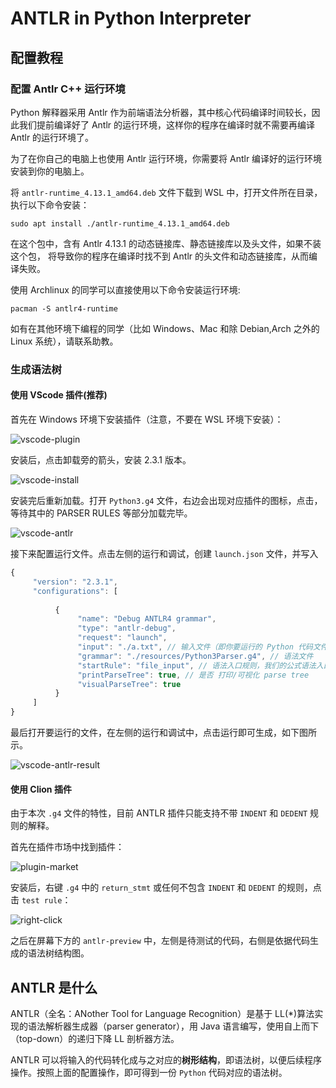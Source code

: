 # ANTLR in Python Interpreter

## 配置教程

### 配置 Antlr C++ 运行环境

Python 解释器采用 Antlr 作为前端语法分析器，其中核心代码编译时间较长，因此我们提前编译好了 Antlr 的运行环境，这样你的程序在编译时就不需要再编译 Antlr 的运行环境了。

为了在你自己的电脑上也使用 Antlr 运行环境，你需要将 Antlr 编译好的运行环境安装到你的电脑上。

将 `antlr-runtime_4.13.1_amd64.deb` 文件下载到 WSL 中，打开文件所在目录，执行以下命令安装：

```shell
sudo apt install ./antlr-runtime_4.13.1_amd64.deb
```

在这个包中，含有 Antlr 4.13.1 的动态链接库、静态链接库以及头文件，如果不装这个包，
将导致你的程序在编译时找不到 Antlr 的头文件和动态链接库，从而编译失败。

使用 Archlinux 的同学可以直接使用以下命令安装运行环境:
```shell
pacman -S antlr4-runtime
```

如有在其他环境下编程的同学（比如 Windows、Mac 和除 Debian,Arch 之外的 Linux 系统），请联系助教。

### 生成语法树

#### 使用 VScode 插件(推荐)

首先在 Windows 环境下安装插件（注意，不要在 WSL 环境下安装）：

![vscode-plugin](https://github.com/ACMClassCourse-2023/Python-Interpreter-2023/blob/main/docs/vscode-plugin.png)

安装后，点击卸载旁的箭头，安装 2.3.1 版本。

![vscode-install](https://github.com/ACMClassCourse-2023/Python-Interpreter-2023/blob/main/docs/vscode-install.png)

安装完后重新加载。打开 `Python3.g4` 文件，右边会出现对应插件的图标，点击，等待其中的 PARSER RULES 等部分加载完毕。

![vscode-antlr](https://github.com/ACMClassCourse-2023/Python-Interpreter-2023/blob/main/docs/vscode-antlr.png)

接下来配置运行文件。点击左侧的运行和调试，创建 `launch.json` 文件，并写入

```javascript
{ 
     "version": "2.3.1", 
     "configurations": [ 
     
          { 
               "name": "Debug ANTLR4 grammar", 
               "type": "antlr-debug", 
               "request": "launch", 
               "input": "./a.txt", // 输入文件（即你要运行的 Python 代码文件） 
               "grammar": "./resources/Python3Parser.g4", // 语法文件
               "startRule": "file_input", // 语法入口规则，我们的公式语法入口规则是 file_input
               "printParseTree": true, // 是否 打印/可视化 parse tree 
               "visualParseTree": true 
          } 
     ] 
} 
```

最后打开要运行的文件，在左侧的运行和调试中，点击运行即可生成，如下图所示。

![vscode-antlr-result](https://github.com/ACMClassCourse-2023/Python-Interpreter-2023/blob/main/docs/vscode-antlr-result.png)

#### 使用 Clion 插件

由于本次 `.g4` 文件的特性，目前 ANTLR 插件只能支持不带 `INDENT` 和 `DEDENT` 规则的解释。

首先在插件市场中找到插件：

![plugin-market](https://github.com/ACMClassCourse-2023/Python-Interpreter-2023/blob/main/docs/plugin-market.png)

安装后，右键 `.g4` 中的 `return_stmt` 或任何不包含 `INDENT` 和 `DEDENT` 的规则，点击 `test rule`：

![right-click](https://github.com/ACMClassCourse-2023/Python-Interpreter-2023/blob/main/docs/right-click.png)

之后在屏幕下方的 `antlr-preview` 中，左侧是待测试的代码，右侧是依据代码生成的语法树结构图。

## ANTLR 是什么

ANTLR（全名：ANother Tool for Language Recognition）是基于 LL(\*)算法实现的语法解析器生成器（parser generator），用 Java 语言编写，使用自上而下（top-down）的递归下降 LL 剖析器方法。

ANTLR 可以将输入的代码转化成与之对应的**树形结构**，即语法树，以便后续程序操作。按照上面的配置操作，即可得到一份 `Python` 代码对应的语法树。
